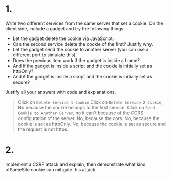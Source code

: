 # 1.
Write two different services from the same server that set a cookie. On the client side, include a gadget and try the following things:

- Let the gadget delete the cookie via JavaScript.
- Can the second service delete the cookie of the first? Justify why.
- Let the gadget send the cookie to another server (you can use a different port to simulate this).
- Does the previous item work if the gadget is inside a frame?
- And if the gadget is inside a script and the cookie is initially set as httpOnly?
- And if the gadget is inside a script and the cookie is initially set as secure?

Justify all your answers with code and explanations.

> Click on `Delete Service 1 Cookie`
> Click on `Delete Service 2 Cookie`, No because the cookie belongs to the first service.
> Click on `Send Cookie to Another Server`, no it can't because of the CORS configuration of the server.
> No, because the cors.
> No, because the cookie is set as httpOnly.
> No, because the cookie is set as secure and the request is not https.

# 2.

Implement a CSRF attack and explain, then demonstrate what kind ofSameSite cookie can mitigate this attack.
